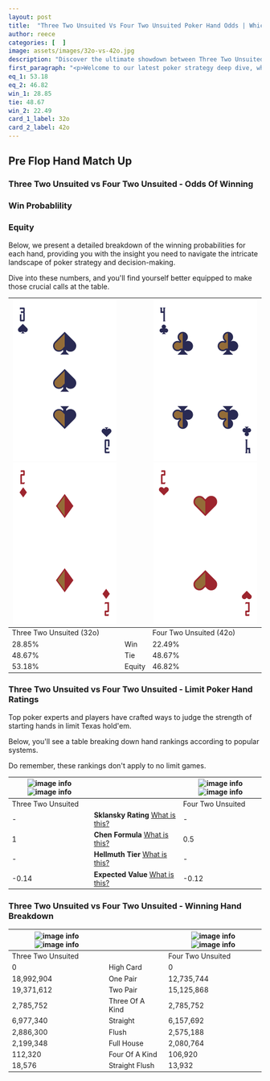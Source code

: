 ```yaml
---
layout: post
title:  "Three Two Unsuited Vs Four Two Unsuited Poker Hand Odds | Which Is The Better Hand In Poker? A Complete Guide"
author: reece
categories: [  ]
image: assets/images/32o-vs-42o.jpg
description: "Discover the ultimate showdown between Three Two Unsuited and Four Two Unsuited in poker! Uncover the odds, strategies, and scenarios where one hand triumphs over the other. Get ready to up your poker game with this thrilling analysis."
first_paragraph: "<p>Welcome to our latest poker strategy deep dive, where we're pitting two distinct hands against each other in a high-stakes showdown: Three Two Unsuited vs Four Two Unsuited.</p><p>In the dynamic world of poker, every decision counts, and knowing which hand holds the upper hand is key to your success at the table.</p><p>In this article, we'll dissect these two hands, explore the scenarios where one dominates the other, and equip you with the knowledge to make strategic choices that can tip the odds in your favor.</p><p>Get ready to unravel the intriguing dynamics of these poker hands and elevate your game to new heights.</p>"
eq_1: 53.18
eq_2: 46.82
win_1: 28.85
tie: 48.67
win_2: 22.49
card_1_label: 32o
card_2_label: 42o
---
```




[comment]: # (sp0)

## Pre Flop Hand Match Up

<div class="table hand-ratings" markdown="1"> 



### Three Two Unsuited vs Four Two Unsuited - Odds Of Winning


  
<div class="row graphs"> 
<div class="col-lg-6">
    <h3>Win Probablility</h3>
    <canvas id="WinChart"></canvas>
</div>
<div class="col-lg-6">
    <h3>Equity</h3>
    <canvas id="EquityChart"></canvas>
</div>
</div>

  Below, we present a detailed breakdown of the winning probabilities for each hand, providing you with the insight you need to navigate the intricate landscape of poker strategy and decision-making. 

Dive into these numbers, and you'll find yourself better equipped to make those crucial calls at the table.


    
| ![image info](assets/images/hand1/3.png) ![image info](assets/images/hand1/2o.png) |  | ![image info](assets/images/hand2/4.png) ![image info](assets/images/hand2/2o.png) |
| -------- | -------- | -------- |
| Three Two Unsuited (32o) |  | Four Two Unsuited (42o) |
| 28.85% | Win | 22.49% |
| 48.67% | Tie | 48.67% |
| 53.18% | Equity | 46.82% |




[comment]: # (sp1)



### Three Two Unsuited vs Four Two Unsuited - Limit Poker Hand Ratings

Top poker experts and players have crafted ways to judge the strength of starting hands in limit Texas hold'em. 

Below, you'll see a table breaking down hand rankings according to popular systems. 

Do remember, these rankings don't apply to no limit games.


    
| ![image info](https://www.riverpairs.com/assets/images/hand1/3.png) ![image info](https://www.riverpairs.com/assets/images/hand1/2o.png) |  | ![image info](https://www.riverpairs.com/assets/images/hand2/4.png) ![image info](https://www.riverpairs.com/assets/images/hand2/2o.png) |
| -------- | -------- | -------- |
| Three Two Unsuited |  | Four Two Unsuited |
| - | **Sklansky Rating** [What is this?](/sklansky-rating-explained) | - |
| 1 | **Chen Formula** [What is this?](/chen-formula-explained) | 0.5 |
| - | **Hellmuth Tier** [What is this?](/Hellmuth-tier-explained) | - |
| -0.14 | **Expected Value** [What is this?](/expected-value-explained) | -0.12 |




[comment]: # (sp2)



### Three Two Unsuited vs Four Two Unsuited - Winning Hand Breakdown


    
| ![image info](https://www.riverpairs.com/assets/images/hand1/3.png) ![image info](https://www.riverpairs.com/assets/images/hand1/2o.png) |  | ![image info](https://www.riverpairs.com/assets/images/hand2/4.png) ![image info](https://www.riverpairs.com/assets/images/hand2/2o.png) |
| -------- | -------- | -------- |
| Three Two Unsuited |  | Four Two Unsuited |
| 0 | High Card | 0 |
| 18,992,904 | One Pair | 12,735,744 |
| 19,371,612 | Two Pair | 15,125,868 |
| 2,785,752 | Three Of A Kind | 2,785,752 |
| 6,977,340 | Straight | 6,157,692 |
| 2,886,300 | Flush | 2,575,188 |
| 2,199,348 | Full House | 2,080,764 |
| 112,320 | Four Of A Kind | 106,920 |
| 18,576 | Straight Flush | 13,932 |




[comment]: # (sp3)



</div>

[comment]: # (sp4)



[comment]: # (sp5)

